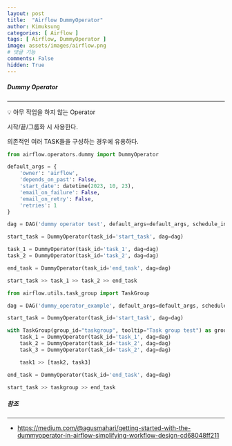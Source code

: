 ```yaml
---
layout: post
title:  "Airflow DummyOperator"
author: Kimuksung
categories: [ Airflow ]
tags: [ Airflow, DummyOperator ]
image: assets/images/airflow.png
# 댓글 기능
comments: False
hidden: True
---
```


##### Dummy Operator
---
<aside>
💡 아무 작업을 하지 않는 Operator
</aside>

시작/끝/그룹화 시 사용한다.

의존적인 여러 TASK들을 구성하는 경우에 유용하다.

```python
from airflow.operators.dummy import DummyOperator
```

```python
default_args = {
    'owner': 'airflow',
    'depends_on_past': False,
    'start_date': datetime(2023, 10, 23),
    'email_on_failure': False,
    'email_on_retry': False,
    'retries': 1
}

dag = DAG('dummy operator test', default_args=default_args, schedule_interval='@daily')

start_task = DummyOperator(task_id='start_task', dag=dag)

task_1 = DummyOperator(task_id='task_1', dag=dag)
task_2 = DummyOperator(task_id='task_2', dag=dag)

end_task = DummyOperator(task_id='end_task', dag=dag)

start_task >> task_1 >> task_2 >> end_task
```

```python
from airflow.utils.task_group import TaskGroup

dag = DAG('dummy_operator_example', default_args=default_args, schedule_interval='@daily')

start_task = DummyOperator(task_id='start_task', dag=dag)

with TaskGroup(group_id="taskgroup", tooltip="Task group test") as group:
    task_1 = DummyOperator(task_id='task_1', dag=dag)
    task_2 = DummyOperator(task_id='task_2', dag=dag)
    task_3 = DummyOperator(task_id='task_2', dag=dag)

    task1 >> [task2, task3]

end_task = DummyOperator(task_id='end_task', dag=dag)

start_task >> taskgroup >> end_task
```

##### 참조
---
- https://medium.com/@agusmahari/getting-started-with-the-dummyoperator-in-airflow-simplifying-workflow-design-cd68048ff211